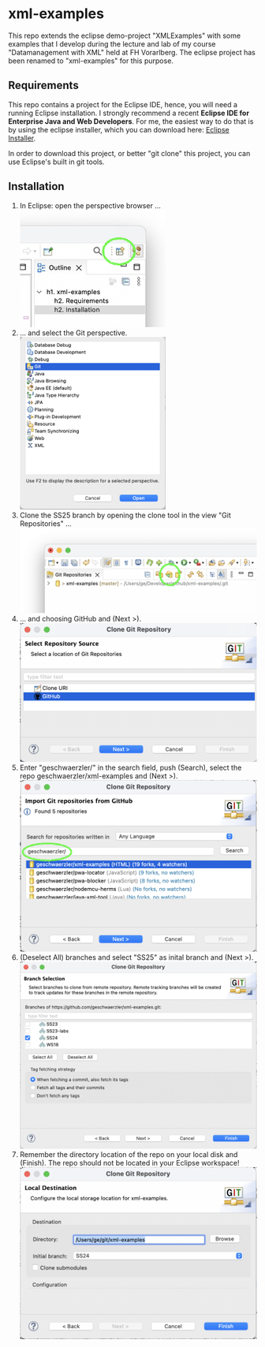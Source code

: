 # xml-examples
This repo extends the eclipse demo-project "XMLExamples" with some examples that I develop during the lecture and lab of my course "Datamanagement with XML" held at FH Vorarlberg. The eclipse project has been renamed to "xml-examples" for this purpose.

## Requirements
This repo contains a project for the Eclipse IDE, hence, you will need a running Eclipse installation. I strongly recommend a recent **Eclipse IDE for Enterprise Java and Web Developers**. For me, the easiest way to do that is by using the eclipse installer, which you can download here: [Eclipse Installer](https://www.eclipse.org/downloads/packages/installer).

In order to download this project, or better "git clone" this project, you can use Eclipse's built in git tools.

## Installation

1. In Eclipse: open the perspective browser ...  
   <img src="readme-img/perspectives-tool.png" alt="open new perspective with the tool in the upper right corner" width="295px"/>
1. ... and select the Git perspective.  
   <img src="readme-img/perspective-selection.png" alt="select the Git perspective from the list" width="295px"/>
1. Clone the SS25 branch by opening the clone tool in the view "Git Repositories" ...  
   <img src="readme-img/git-clone-tool.png" alt="In view 'Git Repositories' open the clone dialog with the depicted tool." width="544px"/>
1. ... and choosing GitHub and (Next >).  
   <img src="readme-img/clone-git-repo-1.png" alt="Step 1: Select Repository Source" width="487px"/>
1. Enter "geschwaerzler/" in the search field, push (Search), select the repo geschwaerzler/xml-examples and (Next >).  
   <img src="readme-img/clone-git-repo-2.png" alt="Step 2: Import Git Repository from GitHub" width="490px"/>
1. (Deselect All) branches and select "SS25" as inital branch and (Next >).  
   <img src="readme-img/clone-git-repo-3.png" alt="Step3: Branch Selection" width="587px"/>
1. Remember the directory location of the repo on your local disk and (Finish). The repo should not be located in your Eclipse workspace!  
   <img src="readme-img/clone-git-repo-4.png" alt="Step4: Local Destination" width="490px"/>
